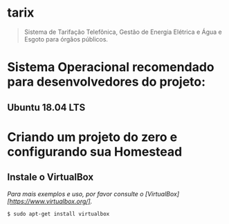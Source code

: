 # tarix
> Sistema de Tarifação Telefônica, Gestão de Energia Elétrica e Água e Esgoto para órgãos públicos.

# Sistema Operacional recomendado para desenvolvedores do projeto:
## Ubuntu 18.04 LTS

# Criando um projeto do zero e configurando sua Homestead

## Instale o VirtualBox
_Para mais exemplos e uso, por favor consulte o [VirtualBox][https://www.virtualbox.org/]._

```sh
$ sudo apt-get install virtualbox
```


  
  
  

